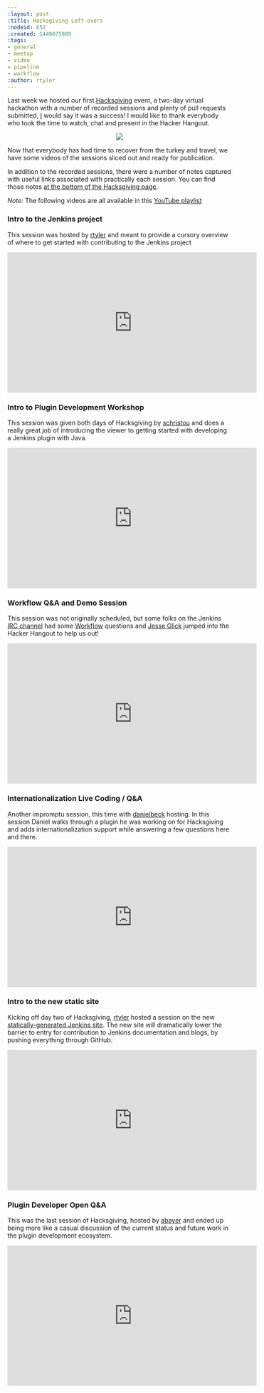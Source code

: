 ```yaml
---
:layout: post
:title: Hacksgiving Left-overs
:nodeid: 652
:created: 1449075989
:tags:
- general
- meetup
- video
- pipeline
- workflow
:author: rtyler
---
```

Last week we hosted our first [Hacksgiving](https://wiki.jenkins-ci.org/display/JENKINS/Hacksgiving+2015) event, a two-day virtual hackathon with a number of recorded sessions and plenty of pull requests submitted, [I](https://github.com/rtyler) would say it was a success! I would like to thank everybody who took the time to watch, chat and present in the Hacker Hangout. 


<center><img src="https://web.archive.org/web/*/https://agentdero.cachefly.net/continuousblog/hacksgiving-platter.png"/></center>


Now that everybody has had time to recover from the turkey and travel, we have some videos of the sessions sliced out and ready for publication.

In addition to the recorded sessions, there were a number of notes captured with useful links associated with practically each session. You can find those notes [at the bottom of the Hacksgiving page](https://wiki.jenkins-ci.org/display/JENKINS/Hacksgiving+2015#Hacksgiving2015-HacksgivingNotes).

*Note:* The following videos are all available in this [YouTube playlist](https://www.youtube.com/playlist?list=PLN7ajX_VdyaOX2dHsUpLGUMewG_TFdsP2)

### Intro to the Jenkins project

This session was hosted by [rtyler](https://github.com/rtyler) and meant to provide a cursory overview of where to get started with contributing to the Jenkins project


<center>
<iframe width="560" height="315" src="https://www.youtube-nocookie.com/embed/RV_VqY3H1II?list=PLN7ajX_VdyaOX2dHsUpLGUMewG_TFdsP2" frameborder="0" allowfullscreen></iframe>
</center>


### Intro to Plugin Development Workshop

This session was given both days of Hacksgiving by [schristou](https://github.com/christ66) and does a really great job of introducing the viewer to getting started with developing a Jenkins plugin with Java.


<center>
<iframe width="560" height="315" src="https://www.youtube-nocookie.com/embed/eUzYZZsNBIA?list=PLN7ajX_VdyaOX2dHsUpLGUMewG_TFdsP2" frameborder="0" allowfullscreen></iframe>
</center>



### Workflow Q&A and Demo Session

This session was not originally scheduled, but some folks on the Jenkins [IRC channel](https://wiki.jenkins-ci.org/display/JENKINS/IRC+Channel) had some [Workflow](https://github.com/jenkinsci/workflow-plugin) questions and [Jesse Glick](https://github.com/jglick) jumped into the Hacker Hangout to help us out!


<center>
<iframe width="560" height="315" src="https://www.youtube-nocookie.com/embed/-b4MdGAvUz0?list=PLN7ajX_VdyaOX2dHsUpLGUMewG_TFdsP2" frameborder="0" allowfullscreen></iframe>
</center>


### Internationalization Live Coding / Q&A

Another impromptu session, this time with [danielbeck](https://github.com/daniel-beck) hosting. In this session Daniel walks through a plugin he was working on for Hacksgiving and adds internationalization support while answering a few questions here and there.

<center>
<iframe width="560" height="315" src="https://www.youtube-nocookie.com/embed/4UxVffTpf4A?list=PLN7ajX_VdyaOX2dHsUpLGUMewG_TFdsP2" frameborder="0" allowfullscreen></iframe>
</center>

### Intro to the new static site


Kicking off day two of Hacksgiving, [rtyler](https://github.com/rtyler) hosted a session on the new [statically-generated Jenkins site](https://github.com/jenkinsci/jenkins.io). The new site will dramatically lower the barrier to entry for contribution to Jenkins documentation and blogs, by pushing everything through GitHub.

<center>
<iframe width="560" height="315" src="https://www.youtube-nocookie.com/embed/1wMKQ70pEug?list=PLN7ajX_VdyaOX2dHsUpLGUMewG_TFdsP2" frameborder="0" allowfullscreen></iframe>
</center>

### Plugin Developer Open Q&A

This was the last session of Hacksgiving, hosted by [abayer](https://github.com/abayer) and ended up being more like a casual discussion of the current status and future work in the plugin development ecosystem.

<center><iframe width="560" height="315" src="https://www.youtube-nocookie.com/embed/0QI-gg-AqZY?list=PLN7ajX_VdyaOX2dHsUpLGUMewG_TFdsP2" frameborder="0" allowfullscreen></iframe></center>
